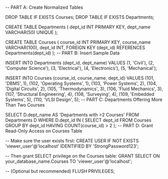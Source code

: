 -- PART A: Create Normalized Tables

DROP TABLE IF EXISTS Courses;
DROP TABLE IF EXISTS Departments;

CREATE TABLE Departments (
    dept_id INT PRIMARY KEY,
    dept_name VARCHAR(50) UNIQUE
);

CREATE TABLE Courses (
    course_id INT PRIMARY KEY,
    course_name VARCHAR(100),
    dept_id INT,
    FOREIGN KEY (dept_id) REFERENCES Departments(dept_id)
);
-- PART B: Insert Sample Data

INSERT INTO Departments (dept_id, dept_name) VALUES
(1, 'Civil'),
(2, 'Computer Science'),
(3, 'Electrical'),
(4, 'Electronics'),
(5, 'Mechanical');

INSERT INTO Courses (course_id, course_name, dept_id) VALUES
(101, 'DBMS', 1),
(102, 'Operating Systems', 1),
(103, 'Power Systems', 2),
(104, 'Digital Circuits', 2),
(105, 'Thermodynamics', 3),
(106, 'Fluid Mechanics', 3),
(107, 'Structural Engineering', 4),
(108, 'Surveying', 4),
(109, 'Embedded Systems', 5),
(110, 'VLSI Design', 5);
-- PART C: Departments Offering More Than Two Courses

SELECT D.dept_name AS 'Departments with >2 Courses'
FROM Departments D
WHERE D.dept_id IN (
    SELECT dept_id
    FROM Courses
    GROUP BY dept_id
    HAVING COUNT(course_id) > 2
);
-- PART D: Grant Read-Only Access on Courses Table

-- Make sure the user exists first:
CREATE USER IF NOT EXISTS 'viewer_user'@'localhost' IDENTIFIED BY 'StrongPassword123';

-- Then grant SELECT privilege on the Courses table:
GRANT SELECT ON your_database_name.Courses TO 'viewer_user'@'localhost';

-- (Optional but recommended)
FLUSH PRIVILEGES;
